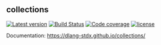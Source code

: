 collections
-----------

[![Latest version](https://img.shields.io/dub/v/collections.svg)](http://code.dlang.org/packages/collections)
[![Build Status](https://travis-ci.org/dlang-stdx/collections.svg?branch=master)](https://travis-ci.org/dlang-stdx/collections)
[![Code coverage](https://img.shields.io/codecov/c/github/dlang-stdx/collections.svg?maxAge=86400)](https://codecov.io/gh/dlang-stdx/collections)
[![license](https://img.shields.io/github/license/dlang-stdx/collections.svg)](https://github.com/dlang-stdx/collections/blob/master/LICENSE_1_0.txt)

Documentation: https://dlang-stdx.github.io/collections/
